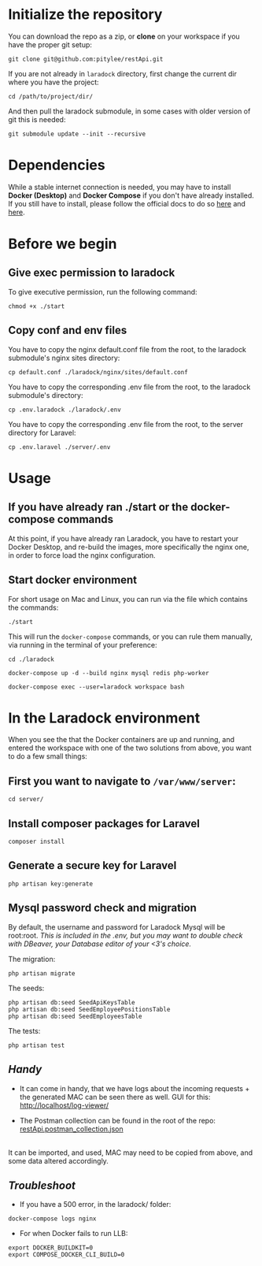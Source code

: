 # Initialize the repository

You can download the repo as a zip, or **clone** on your workspace if you have the proper git setup:

```
git clone git@github.com:pitylee/restApi.git
```

If you are not already in `laradock` directory, first change the current dir where you have the project:

```
cd /path/to/project/dir/
```

And then pull the laradock submodule, in some cases with older version of git this is needed:

```
git submodule update --init --recursive
```

# Dependencies

While a stable internet connection is needed, you may have to install **Docker (Desktop)** and **Docker Compose** if you
don't have already installed. If you still have to install, please follow the official docs to do
so [here](https://docs.docker.com/desktop/#download-and-install) and [here](https://docs.docker.com/compose/install/).

# Before we begin

## Give exec permission to laradock

To give executive permission, run the following command:

```
chmod +x ./start
```

## Copy conf and env files

You have to copy the nginx default.conf file from the root, to the laradock submodule's nginx sites directory:

```
cp default.conf ./laradock/nginx/sites/default.conf
```

You have to copy the corresponding .env file from the root, to the laradock submodule's directory:

```
cp .env.laradock ./laradock/.env
```

You have to copy the corresponding .env file from the root, to the server directory for Laravel:

```
cp .env.laravel ./server/.env
```

# Usage

## If you have already ran ./start or the docker-compose commands

At this point, if you have already ran Laradock, you have to restart your Docker Desktop, and re-build the images, more
specifically the nginx one, in order to force load the nginx configuration.

## Start docker environment

For short usage on Mac and Linux, you can run via the file which contains the commands:

```
./start 
```

This will run the `docker-compose` commands, or you can rule them manually, via running in the terminal of your
preference:

```
cd ./laradock

docker-compose up -d --build nginx mysql redis php-worker

docker-compose exec --user=laradock workspace bash
```

# In the Laradock environment

When you see the that the Docker containers are up and running, and entered the workspace with one of the two solutions
from above, you want to do a few small things:

## First you want to navigate to `/var/www/server`:

```
cd server/
```

## Install composer packages for Laravel

```
composer install 
```

## Generate a secure key for Laravel

```
php artisan key:generate
```

## Mysql password check and migration

By default, the username and password for Laradock Mysql will be root:root.
_This is included in the .env, but you may want to double check with DBeaver, your Database editor of your <3's choice._

The migration:

```
php artisan migrate
```

The seeds:

```
php artisan db:seed SeedApiKeysTable
php artisan db:seed SeedEmployeePositionsTable
php artisan db:seed SeedEmployeesTable
```


The tests:

```
php artisan test
```

## _Handy_

* It can come in handy, that we have logs about the incoming requests + the generated MAC can be seen there as well.
GUI for this:
[http://localhost/log-viewer/](http://localhost/log-viewer/)

* The Postman collection can be found in the root of the repo:
[restApi.postman_collection.json](restApi.postman_collection.json)
<br/>
It can be imported, and used, MAC may need to be copied from above, and some data altered accordingly.

## _Troubleshoot_

* If you have a 500 error, in the laradock/ folder:

```
docker-compose logs nginx
```

* For when Docker fails to run LLB:

```
export DOCKER_BUILDKIT=0
export COMPOSE_DOCKER_CLI_BUILD=0
```
